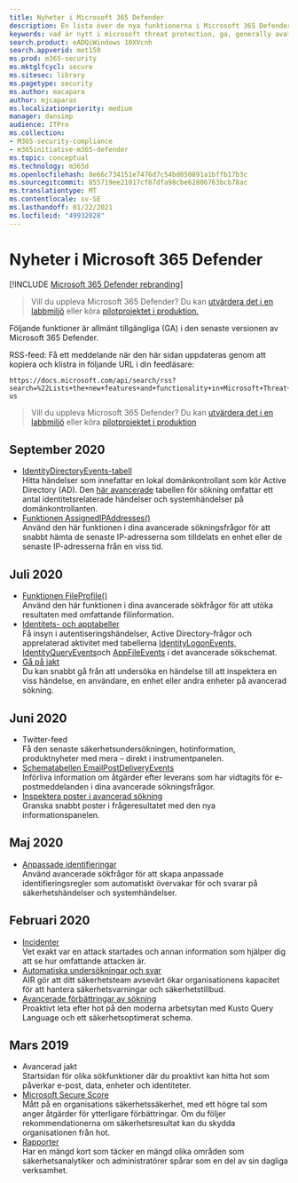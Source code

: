 ```yaml
---
title: Nyheter i Microsoft 365 Defender
description: En lista över de nya funktionerna i Microsoft 365 Defender
keywords: vad är nytt i microsoft threat protection, ga, generally available, capabilities, available, new
search.product: eADQiWindows 10XVcnh
search.appverid: met150
ms.prod: m365-security
ms.mktglfcycl: secure
ms.sitesec: library
ms.pagetype: security
ms.author: macapara
author: mjcaparas
ms.localizationpriority: medium
manager: dansimp
audience: ITPro
ms.collection:
- M365-security-compliance
- m365initiative-m365-defender
ms.topic: conceptual
ms.technology: m365d
ms.openlocfilehash: 8e66c734151e7476d7c54bd050891a1bffb17b3c
ms.sourcegitcommit: 855719ee21017cf87dfa98cbe62806763bcb78ac
ms.translationtype: MT
ms.contentlocale: sv-SE
ms.lasthandoff: 01/22/2021
ms.locfileid: "49932028"
---
```

# <a name="whats-new-in-microsoft-365-defender"></a>Nyheter i Microsoft 365 Defender

[!INCLUDE [Microsoft 365 Defender rebranding](../includes/microsoft-defender.md)]

> Vill du uppleva Microsoft 365 Defender? Du kan [utvärdera det i en labbmiljö](https://aka.ms/mtp-trial-lab) eller köra [pilotprojektet i produktion.](https://aka.ms/m365d-pilotplaybook)
>

Följande funktioner är allmänt tillgängliga (GA) i den senaste versionen av Microsoft 365 Defender.

RSS-feed: Få ett meddelande när den här sidan uppdateras genom att kopiera och klistra in följande URL i din feedläsare:
```http
https://docs.microsoft.com/api/search/rss?search=%22Lists+the+new+features+and+functionality+in+Microsoft+Threat+Protection%22&locale=en-us
```
> Vill du uppleva Microsoft 365 Defender? Du kan [utvärdera det i en labbmiljö](https://aka.ms/mtp-trial-lab) eller köra [pilotprojektet i produktion](https://aka.ms/m365d-pilotplaybook)
>

## <a name="september-2020"></a>September 2020
- [IdentityDirectoryEvents-tabell](advanced-hunting-identitydirectoryevents-table.md) <br> Hitta händelser som innefattar en lokal domänkontrollant som kör Active Directory (AD). Den [här avancerade](advanced-hunting-overview.md) tabellen för sökning omfattar ett antal identitetsrelaterade händelser och systemhändelser på domänkontrollanten.
- [Funktionen AssignedIPAddresses()](advanced-hunting-assignedipaddresses-function.md) <br> Använd den här funktionen i dina avancerade sökningsfrågor för att snabbt hämta de senaste IP-adresserna som tilldelats en enhet eller de senaste IP-adresserna från en viss tid.

## <a name="july-2020"></a>Juli 2020
- [Funktionen FileProfile()](advanced-hunting-fileprofile-function.md) <br> Använd den här funktionen i dina avancerade sökfrågor för att utöka resultaten med omfattande filinformation.
- [Identitets- och apptabeller](advanced-hunting-schema-tables.md)<br> Få insyn i autentiseringshändelser, Active Directory-frågor och apprelaterad aktivitet med tabellerna [IdentityLogonEvents,](advanced-hunting-identitylogonevents-table.md) [IdentityQueryEvents](advanced-hunting-identityqueryevents-table.md)och [AppFileEvents](advanced-hunting-appfileevents-table.md) i det avancerade sökschemat.
- [Gå på jakt](advanced-hunting-go-hunt.md)<br> Du kan snabbt gå från att undersöka en händelse till att inspektera en viss händelse, en användare, en enhet eller andra enheter på avancerad sökning.

## <a name="june-2020"></a>Juni 2020
- Twitter-feed <br> Få den senaste säkerhetsundersökningen, hotinformation, produktnyheter med mera – direkt i instrumentpanelen.
- [Schematabellen EmailPostDeliveryEvents](advanced-hunting-emailpostdeliveryevents-table.md) <br> Införliva information om åtgärder efter leverans som har vidtagits för e-postmeddelanden i dina avancerade sökningsfrågor.
- [Inspektera poster i avancerad sökning](advanced-hunting-query-results.md#drill-down-from-query-results) <br> Granska snabbt poster i frågeresultatet med den nya informationspanelen.

## <a name="may-2020"></a>Maj 2020
- [Anpassade identifieringar](custom-detections-overview.md) <br> Använd avancerade sökfrågor för att skapa anpassade identifieringsregler som automatiskt övervakar för och svarar på säkerhetshändelser och systemhändelser.

## <a name="february-2020"></a>Februari 2020
- [Incidenter](incidents-overview.md) <br> Vet exakt var en attack startades och annan information som hjälper dig att se hur omfattande attacken är.
- [Automatiska undersökningar och svar](mtp-autoir.md) <br> AIR gör att ditt säkerhetsteam avsevärt ökar organisationens kapacitet för att hantera säkerhetsvarningar och säkerhetstillbud.
- [Avancerade förbättringar av sökning](advanced-hunting-overview.md) <br> Proaktivt leta efter hot på den moderna arbetsytan med Kusto Query Language och ett säkerhetsoptimerat schema.

## <a name="march-2019"></a>Mars 2019
- Avancerad jakt <br> Startsidan för olika sökfunktioner där du proaktivt kan hitta hot som påverkar e-post, data, enheter och identiteter.
- [Microsoft Secure Score](microsoft-secure-score.md) <br> Mått på en organisations säkerhetssäkerhet, med ett högre tal som anger åtgärder för ytterligare förbättringar. Om du följer rekommendationerna om säkerhetsresultat kan du skydda organisationen från hot. 
- [Rapporter](monitoring-and-reporting.md) <br>  Har en mängd kort som täcker en mängd olika områden som säkerhetsanalytiker och administratörer spårar som en del av sin dagliga verksamhet.
